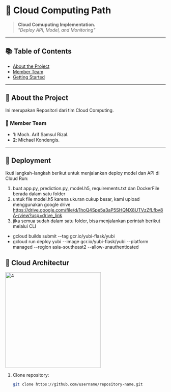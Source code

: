 # 🚀 Cloud Computing Path

> **Cloud Comuputing Implementation.**  
*"Deploy API, Model, and Monitoring"*

---

## 📚 Table of Contents

- [About the Project](#-about-the-project)
- [Member Team](#-member-team)
- [Getting Started](#-deployment)

---

## 📖 About the Project

Ini merupakan Repositori dari tim Cloud Computing.

### 🎯 Member Team
- **1**: Moch. Arif Samsul Rizal.
- **2**: Michael Kondengis.


---

## 🏁 Deployment

Ikuti langkah-langkah berikut untuk menjalankan deploy model dan API di Cloud Run:
1. buat app.py, prediction.py, model.h5, requirements.txt dan DockerFile berada dalam satu folder
2. untuk file model.h5 karena ukuran cukup besar, kami upload menggunakan google drive
   https://drive.google.com/file/d/1hoQ4Spe5a3aP5SHQNX8UTVzZfLfbv8A-/view?usp=drive_link
4. jika semua sudah dalam satu folder, bisa menjalankan perintah berikut melalui CLI
- gcloud builds submit --tag gcr.io/yubi-flask/yubi
- gcloud run deploy yubi --image gcr.io/yubi-flask/yubi --platform managed --region asia-southeast2 --allow-unauthenticated

## 🏁 Cloud Architectur
<img src="https://drive.google.com/file/d/1cQDLkwkhwmWPQhWdv0AAGWR_iqI7-5VY" alt="4" width="auto" height="300">

1. Clone repository:
   ```bash
   git clone https://github.com/username/repository-name.git
